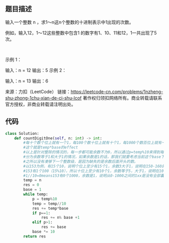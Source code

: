 ## 题目描述
输入一个整数 n ，求1～n这n个整数的十进制表示中1出现的次数。

例如，输入12，1～12这些整数中包含1 的数字有1、10、11和12，1一共出现了5次。

 

示例 1：

输入：n = 12
输出：5
示例 2：

输入：n = 13
输出：6

来源：力扣（LeetCode）
链接：https://leetcode-cn.com/problems/1nzheng-shu-zhong-1chu-xian-de-ci-shu-lcof
著作权归领扣网络所有。商业转载请联系官方授权，非商业转载请注明出处。
## 代码
```python
class Solution:
    def countDigitOne(self, n: int) -> int:
        #每十个数个位上就有一个1，每100个数十位上就有十个1，每1000个数百位上就有一百个1
        #这个就是temp*base的effect
        #以上是针对整除的情况的，每一步都可能余数不为0，所以通过p=temp%10来得到每一步的余数，由于temp是不断在变的，所以这里的余数其实是不断从低位向高位得到每一位的数字
        #分为余数等于1和大于1的情况，如果余数是1的话，那我们就要考虑当前这个base下有多少1xx,累加的个数就取决于n%base+1；如果余数大于1，说明该位上所有1xx的数据都是包含了的，
        #之所以没有凑够下一个整数级，是因为缺失的是余数后面开头的数。
        #以153为例，有15个10，说明个位上至少有15个1，余数3大于1，说明在150-160的跨度之间151是存在了的，所以个位上的1的个数是15+1。
        #153有1个100（15%10），所以十位上至少有10个1，余数等于5，大于1，说明在100-200之间，11x是全部囊括了的，所以16+10+10=36；
        #1//10=0means153有0个1000，余数是1，说明从0-1000之间的1xx是没有全部囊括的，至于囊括了多少，就是153%100=53，所以是包含了100-153这54个百位上的1.总计36+54=90
        temp = n
        res = 0
        base = 1
        while temp:
            p = temp%10
            temp = temp//10
            res += temp*base
            if p==1:
                res += n% base +1
            elif p>1:
                res += base
            base *= 10
        return res
```
